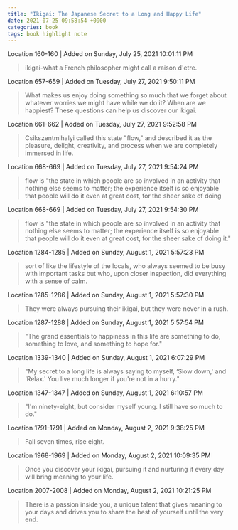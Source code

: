 ```yaml
---
title: "Ikigai: The Japanese Secret to a Long and Happy Life"
date: 2021-07-25 09:58:54 +0900
categories: book
tags: book highlight note
---
```


Location 160-160 | Added on Sunday, July 25, 2021 10:01:11 PM

> ikigai-what a French philosopher might call a raison d'etre.

Location 657-659 | Added on Tuesday, July 27, 2021 9:50:11 PM

> What makes us enjoy doing something so much that we forget about whatever worries we might have while we do it? When are we happiest? These questions can help us discover our ikigai.

Location 661-662 | Added on Tuesday, July 27, 2021 9:52:58 PM

> Csikszentmihalyi called this state "flow," and described it as the pleasure, delight, creativity, and process when we are completely immersed in life.

Location 668-669 | Added on Tuesday, July 27, 2021 9:54:24 PM

> flow is "the state in which people are so involved in an activity that nothing else seems to matter; the experience itself is so enjoyable that people will do it even at great cost, for the sheer sake of doing

Location 668-669 | Added on Tuesday, July 27, 2021 9:54:30 PM

> flow is "the state in which people are so involved in an activity that nothing else seems to matter; the experience itself is so enjoyable that people will do it even at great cost, for the sheer sake of doing it."

Location 1284-1285 | Added on Sunday, August 1, 2021 5:57:23 PM

> sort of like the lifestyle of the locals, who always seemed to be busy with important tasks but who, upon closer inspection, did everything with a sense of calm.

Location 1285-1286 | Added on Sunday, August 1, 2021 5:57:30 PM

> They were always pursuing their ikigai, but they were never in a rush.

Location 1287-1288 | Added on Sunday, August 1, 2021 5:57:54 PM

> "The grand essentials to happiness in this life are something to do, something to love, and something to hope for."

Location 1339-1340 | Added on Sunday, August 1, 2021 6:07:29 PM

> "My secret to a long life is always saying to myself, ‘Slow down,' and ‘Relax.' You live much longer if you're not in a hurry."

Location 1347-1347 | Added on Sunday, August 1, 2021 6:10:57 PM

> "I'm ninety-eight, but consider myself young. I still have so much to do."

Location 1791-1791 | Added on Monday, August 2, 2021 9:38:25 PM

> Fall seven times, rise eight.

Location 1968-1969 | Added on Monday, August 2, 2021 10:09:35 PM

> Once you discover your ikigai, pursuing it and nurturing it every day will bring meaning to your life.

Location 2007-2008 | Added on Monday, August 2, 2021 10:21:25 PM

> There is a passion inside you, a unique talent that gives meaning to your days and drives you to share the best of yourself until the very end.
